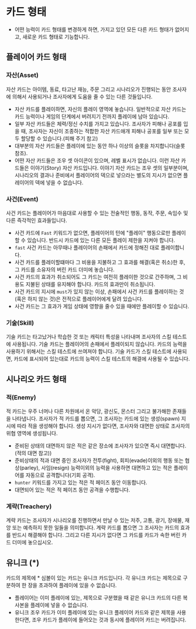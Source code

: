# 카드 형태
* 어떤 능력이 카드 형태를 변경하게 하면, 가지고 있던 모든 다른 카드 형태가 없어지고, 새로운 카드 형태로 기능합니다.

## 플레이어 카드 형태

### 자산(Asset)
자산 카드는 아이템, 동료, 타고난 재능, 주문 그리고 시나리오가 진행되는 동안 조사자에 의해서 사용되거나 조사자에게 도움을 줄 수 있는 다른 것들입니다.
* 자산 카드를 플레이하면, 자신의 플레이 영역에 놓습니다. 일반적으로 자산 카드는 카드 능력이나 게임의 단계에서 버려지기 전까지 플레이에 남아 있습니다.
* 일부 자산 카드들은 체력/정신 수치를 가지고 있습니다. 조사자가 피해나 공포를 입을 때, 조사자는 자신이 조종하는 적합한 자산 카드애개 피해나 공포를 일부 또는 모두 할당할 수 있습니다.(피해 주기 참고)
* 대부분의 자산 카드들은 플레이에 있는 동안 하나 이상의 슬롯을 차지합니다(슬롯 참조).
* 어떤 자산 카드들은 조우 셋 아이콘이 있으며, 레벨 표시가 없습니다. 이런 자산 카드들은 이야기(Story) 자산 카드입니다. 이야기 자산 카드는 조우 셋의 일부분이며, 시나리오의 결과나 준비에서 플레이어의 덱으로 넣으라는 별도의 지시가 없으면 플레이어의 덱에 넣을 수 없습니다.

### 사건(Event)
사건 카드는 플레이어가 마음대로 사용할 수 있는 전술적인 행동, 동작, 주문, 속임수 및 다른 즉각적인 효과들입니다.
* 사건 카드에 `Fast` 키워드가 없으면, 플레이어의 턴에 "플레이" 행동으로만 플레이할 수 있습니다. 반드시 카드에 있는 다른 모든 플레이 제한을 지켜야 합니다.
* `fast` 사건 카드는 아무때나 플레이어의 손패에서 카드에 정해진 대로 플레이합니다.
* 사건 카드를 플레이할떄마다 그 비용을 지불하고 그 효과를 해결(혹은 취소)한 후, 그 카드를 소유자의 버린 카드 더미에 놓습니다.
* 사건 카드의 효과가 취소되어도 그 카드는 여전히 플레이한 것으로 간주하며, 그 비용도 지불된 상태를 유지해야 합니다. 카드의 효과만이 취소됩니다.
* 사건 카드의 지시에 `must`가 있지 않는 이상, 손패에서 사건 카드를 플레이하는 것(혹은 하지 않는 것)은 전적으로 플레이어에게 달려 있습니다.
* 사건 카드는 그 효과가 게임 상태에 영향을 줄수 있을 때에만 플레이할 수 있습니다.

### 기술(Skill)
기술 카드는 타고났거나 학습한 것 또는 캐릭터 특성을 나타내며 조사자의 스킬 테스트에 사용됩니다.
기술 카드는 플레이어의 손패에서 플레이되지 않습니다. 카드의 능력을 사용하기 위해서는 스킬 테스트에 쓰여져야 합니다.
기술 카드가 스킬 테스트에 사용되면, 카드에 표시되어 있는대로 카드의 능력이 스킬 테스트의 해결에 사용될 수 있습니다.

## 시나리오 카드 형태

### 적(Enemy)
적 카드는 우주 너머나 다른 차원에서 온 악당, 광신도, 몬스터 그리고 불가해한 존재들을 나타냅니다.
조사자가 적 카드를 뽑으면, 그 조사자는 카드에 있는 생성(spawn) 지시에 따라 적을 생성해야 합니다. 생성 지시가 없다면, 조사자와 대면한 상태로 조사자의 위협 영역에 생성됩니다.
* 준비된 상태의 대면하지 않은 적은 같은 장소에 조사자가 있으면 즉시 대면합니다.(적의 대면 참고))
* 준비상태의 적과 대면 중인 조사자가 전투(fight), 회피(evade)이외의 행동 또는 협상(parley), 사임(resign) 능력이외의 능력을 사용하면 대면하고 있는 적은 플레이어를 자동으로 공격합니다(기회 공격).
* `hunter` 키워드를 가지고 있는 적은 적 페이즈 동안 이동합니다.
* 대면되어 있는 적은 적 페이즈 동안 공격을 수행합니다.

### 계략(Treachery)
계략 카드는 조사자가 시나리오를 진행하면서 만날 수 있는 저주, 고통, 광기, 장애물, 재앙 또는 예측하지 못한 일들을 의미합니다.
계략 카드를 뽑으면 그 조사자는 카드의 효과를 반드시 해결해야 합니다. 그리고 다른 지시가 없다면 그 카드를 카드가 속한 버린 카드 더미에 놓으십시오.

## 유니크 (\*)
카드의 제목에 \* 심볼이 있는 카드는 유니크 카드입니다. 각 유니크 카드는 제목으로 구분하여 한 장을 초과하여 플레이에 있을 수 없습니다.
* 플레이어는 이미 플레이에 있는, 제목으로 구분했을 때 같은 유니크 카드의 다른 복사본을 플레이에 넣을 수 없습니다.
* 유니크 조우 카드가 이미 플레이에 있는 유니크 플레이어 카드와 같은 제목을 사용한다면, 조우 카드가 플레이에 들어오는 것과 동시에 플레이어 카드는 버려집니다.
